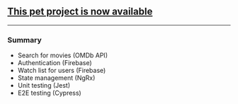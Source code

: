 ## [This pet project is now available](https://movie-app-c0024.firebaseapp.com)

---

### Summary 
- Search for movies (OMDb API)
- Authentication (Firebase)
- Watch list for users (Firebase)
- State management (NgRx)
- Unit testing (Jest)
- E2E testing (Cypress)


